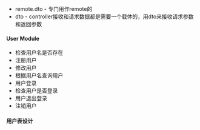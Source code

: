 * remote.dto - 专门用作remote的
* dto - controller接收和请求数据都是需要一个载体的，用dto来接收请求参数和返回参数

#### User Module
* 检查用户名是否存在
* 注册用户
* 修改用户
* 根据用户名查询用户
* 用户登录
* 检查用户是否登录
* 用户退出登录
* 注销用户
#### 用户表设计
